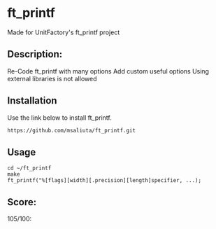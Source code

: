 # ft_printf

Made for UnitFactory's ft_printf project

## Description:
Re-Code ft_printf with many options
Add custom useful options
Using external libraries is not allowed

## Installation

Use the link below to install ft_printf.

```bash
https://github.com/msaliuta/ft_printf.git
```

## Usage

 ```
 cd ~/ft_printf
 make
 ft_printf("%[flags][width][.precision][length]specifier, ...);
 ```
 
## Score:
105/100:
